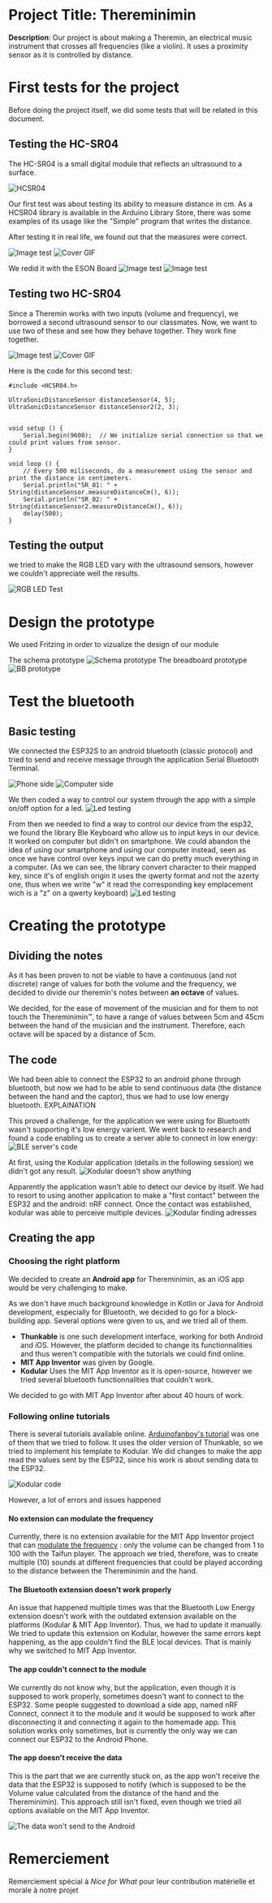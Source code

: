 # Project Title: Thereminimin
 **Description**: Our project is about making a Theremin, an electrical music instrument that crosses all frequencies (like a violin). It uses a proximity sensor as it is controlled by distance.

# First tests for the project
Before doing the project itself, we did some tests that will be related in this document.

## Testing the HC-SR04
The HC-SR04 is a small digital module that reflects an ultrasound to a surface. 

![HCSR04](https://projetsdiy.fr/data/uploads/2020/05/hc-sr04-arduino-schema-principe-trig-echo.jpg.webp?raw=true)

Our first test was about testing its ability to measure distance in cm. 
As a HCSR04 library is available in the Arduino Library Store, there was some examples of its usage like the "Simple" program that writes the distance.

After testing it in real life, we found out that the measures were correct.

![Image test](img/IMG_3523.PNG?raw=true)
![Cover GIF](img/screen_firsttest.png?raw=true)

We redid it with the ESON Board
![Image test](img/wifi_distance.PNG?raw=true)
![Image test](img/wifi_distance_pic.PNG?raw=true)


## Testing two HC-SR04
Since a Theremin works with two inputs (volume and frequency), we borrowed a second ultrasound sensor to our classmates.
Now, we want to use two of these and see how they behave together. They work fine together.

![Image test](img/2020-12-1509.56.01.jpeg?raw=true)
![Cover GIF](img/screen_secondtest.png?raw=true)

Here is the code for this second test: 

```Arduino
#include <HCSR04.h>

UltraSonicDistanceSensor distanceSensor(4, 5);
UltraSonicDistanceSensor distanceSensor2(2, 3);


void setup () {
    Serial.begin(9600);  // We initialize serial connection so that we could print values from sensor.
}

void loop () {
    // Every 500 miliseconds, do a measurement using the sensor and print the distance in centimeters.
    Serial.println("SR_01: " + String(distanceSensor.measureDistanceCm(), 6));
    Serial.println("SR_02: " + String(distanceSensor2.measureDistanceCm(), 6));
    delay(500);
}
```

## Testing the output

we tried to make the RGB LED vary with the ultrasound sensors, however we couldn't appreciate well the results.

![RGB LED Test](img/2020-12-1510.58.51.jpeg?raw=true)

# Design the prototype

We used Fritzing in order to vizualize the design of our module

The schema prototype
![Schema prototype](img/Prototype_schema.png?raw=true)
The breadboard prototype
![BB prototype](img/Prototype_bb.png?raw=true)

# Test the bluetooth
## Basic testing

We connected the ESP32S to an android bluetooth (classic protocol) and tried to send and receive message through the application Serial Bluetooth Terminal.

![Phone side](img/esp32phone.png?raw=true) 
![Computer side](img/esp32pc.png?raw=true)

We then coded a way to control our system through the app with a simple on/off option for a led.
![Led testing](img/esp32led.png?raw=true)

From then we needed to find a way to control our device from the esp32, we found the library Ble Keyboard who allow us to input keys in our device. It worked on computer but didn't on smartphone. We could abandon the idea of using our smartphone and using our computer instead, seen as once we have control over keys input we can do pretty much everything in a computer.
(As we can see, the library convert character to their mapped key, since it's of english origin it uses the qwerty format and not the azerty one, thus when we write "w" it read the corresponding key emplacement wich is a "z" on a qwerty keyboard)
![Led testing](img/blekeyboard.png?raw=true)


# Creating the prototype

## Dividing the notes
As it has been proven to not be viable to have a continuous (and not discrete) range of values for both the volume and the frequency, we decided to divide our theremin's notes between **an octave** of values.

We decided, for the ease of movement of the musician and for them to not touch the Thereminimin™, to have a range of values between 5cm and 45cm between the hand of the musician and the instrument. Therefore, each octave will be spaced by a distance of 5cm. 

## The code
We had been able to connect the ESP32 to an android phone through bluetooth, but now we had to be able to send continuous data (the distance between the hand and the captor), thus we had to use low energy bluetooth.
EXPLAINATION

This proved a challenge, for the application we were using for Bluetooth wasn't supporting it's low energy varient. We went back to research and found a code enabling us to create a server able to connect in low energy: 
![BLE server's code](img/BLE_server_code.png?raw=true)

At first, using the Kodular application (details in the following session) we didn't got any result.
![Kodular doesn't show anything](img/kodular_error_1.png?raw=true)

Apparently the application wasn't able to detect our device by itself. We had to resort to using another application to make a "first contact" between the ESP32 and the
android: nRF connect.
Once the contact was established, kodular was able to perceive multiple devices.
![Kodular finding adresses](img/kodular_IP.png?raw=true)



## Creating the app
### Choosing the right platform
We decided to create an **Android app** for Thereminimin, as an iOS app would be very challenging to make.

As we don't have much background knowledge in Kotlin or Java for Android development, especially for Bluetooth, we decided to go for a block-building app. Several options were given to us, and we tried all of them.

* **Thunkable** is one such development interface, working for both Android and iOS. However, the platform decided to change its functionnalities and thus weren't compatible with the tutorials we could find online.
* **MIT App Inventor** was given by Google.
* **Kodular** Uses the MIT App Inventor as it is open-source, however we tried several bluetooth functionnalities that couldn't work.

We decided to go with MIT App Inventor after about 40 hours of work.

### Following online tutorials
There is several tutorials available online. [Arduinofanboy's tutorial](https://www.instructables.com/ESP32-BLE-Android-App-Arduino-IDE-AWESOME/) was one of them that we tried to follow. It uses the older version of Thunkable, so we tried to implement his template to Kodular. We did changes to make the app read the values sent by the ESP32, since his work is about sending data to the ESP32.

![Kodular code](img/kodular_code.png?raw=true)

However, a lot of errors and issues happened

#### No extension can modulate the frequency

Currently, there is no extension available for the MIT App Inventor project that can [modulate the frequency](https://puravidaapps.com/extensions.php) : only the volume can be changed from 1 to 100 with the Taifun player. The approach we tried, therefore, was to create multiple (10) sounds at different frequencies that could be played according to the distance between the Thereminimin and the hand.

#### The Bluetooth extension doesn't work properly

An issue that happened multiple times was that the Bluetooth Low Energy extension doesn't work with the outdated extension available on the platforms (Kodular & MIT App Inventor). Thus, we had to update it manually. We tried to update this extension on Kodular, however the same errors kept happening, as the app couldn't find the BLE local devices. That is mainly why we switched to MIT App Inventor.

#### The app couldn't connect to the module

We currently do not know why, but the application, even though it is supposed to work properly, sometimes doesn't want to connect to the ESP32. Some people suggested to download a side app, named nRF Connect, connect it to the module and it would be supposed to work after disconnecting it and connecting it again to the homemade app. This solution works only sometimes, but is currently the only way we can connect our ESP32 to the Android Phone.

#### The app doesn't receive the data

This is the part that we are currently stuck on, as the app won't receive the data that the ESP32 is supposed to notify (which is supposed to be the Volume value calculated from the distance of the hand and the Thereminimin). This approach still isn't fixed, even though we tried all options available on the MIT App Inventor.

![The data won't send to the Android](img/data_not_sent.png?raw=true)

# Remerciement
Remerciement spécial à *Nice for What* pour leur contribution matérielle et morale à notre projet